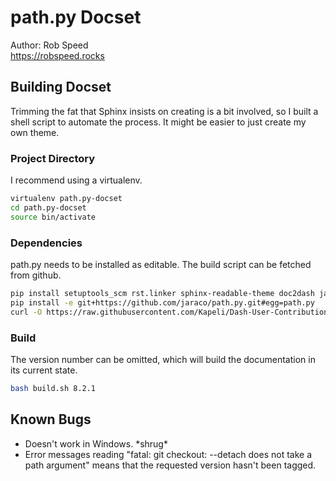 # path.py Docset

Author: Rob Speed	 
https://robspeed.rocks


## Building Docset

Trimming the fat that Sphinx insists on creating is a bit involved, so I built a shell script to automate the process. It might be easier to just create my own theme.


### Project Directory

I recommend using a virtualenv.

```sh
virtualenv path.py-docset
cd path.py-docset
source bin/activate
```


### Dependencies

path.py needs to be installed as editable. The build script can be fetched from github.

```sh
pip install setuptools_scm rst.linker sphinx-readable-theme doc2dash jaraco.packaging
pip install -e git+https://github.com/jaraco/path.py.git#egg=path.py
curl -O https://raw.githubusercontent.com/Kapeli/Dash-User-Contributions/master/docsets/path.py/build.sh
```


### Build

The version number can be omitted, which will build the documentation in its current state.

```sh
bash build.sh 8.2.1
```


## Known Bugs

* Doesn't work in Windows. \*shrug\*
* Error messages reading "fatal: git checkout: --detach does not take a path argument" means that the requested version hasn't been tagged.
